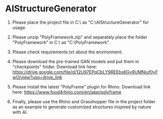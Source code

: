 # AIStructureGenerator

1. Please place the project file in C:\ as "C:\AIStructureGenerator" for usage.

2. Please unzip "PolyFramework.zip" and separately place the folder "PolyFramework" in C:\ as "C:\PolyFramework".

3. Please check requirements.txt about the environment.

4. Please download the pre-trained GAN models and put them in "checkpoints" folder. Download link here:
https://drive.google.com/file/d/12U97EPqCbLY9REEbs6Gy9UMNiuf0yFwO/view?usp=drive_link

5. Please install the latest "PolyFrame" plugin for Rhino. Download link here:
https://www.food4rhino.com/en/app/polyframe

6. Finally, please use the Rhino and Grasshopper file in the project folder as an example to generate customized structures inspired by nature with AI.
